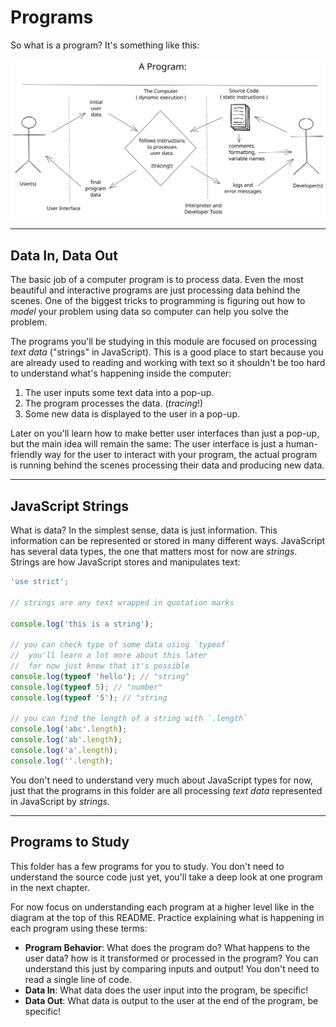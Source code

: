 # Programs

So what is a program? It's something like this:

[![program diagram](../.assets/a-program.svg)](https://excalidraw.com/#json=_cj6JYwuO38PPGKxXN_cQ,3910Z7e2jGLZu4vjueG-Bg)

---

## Data In, Data Out

The basic job of a computer program is to process data. Even the most beautiful
and interactive programs are just processing data behind the scenes. One of the
biggest tricks to programming is figuring out how to _model_ your problem using
data so computer can help you solve the problem.

The programs you'll be studying in this module are focused on processing _text
data_ ("strings" in JavaScript). This is a good place to start because you are
already used to reading and working with text so it shouldn't be too hard to
understand what's happening inside the computer:

1. The user inputs some text data into a pop-up.
2. The program processes the data. (_tracing_!)
3. Some new data is displayed to the user in a pop-up.

Later on you'll learn how to make better user interfaces than just a pop-up, but
the main idea will remain the same: The user interface is just a human-friendly
way for the user to interact with your program, the actual program is running
behind the scenes processing their data and producing new data.

---

## JavaScript Strings

What is data? In the simplest sense, data is just information. This information
can be represented or stored in many different ways. JavaScript has several data
types, the one that matters most for now are _strings_. Strings are how
JavaScript stores and manipulates text:

```js
'use strict';

// strings are any text wrapped in quotation marks

console.log('this is a string');

// you can check type of some data using `typeof`
//  you'll learn a lot more about this later
//  for now just know that it's possible
console.log(typeof 'hello'); // "string"
console.log(typeof 5); // "number"
console.log(typeof '5'); // "string

// you can find the length of a string with `.length`
console.log('abc'.length);
console.log('ab'.length);
console.log('a'.length);
console.log(''.length);
```

You don't need to understand very much about JavaScript types for now, just that
the programs in this folder are all processing _text data_ represented in
JavaScript by _strings_.

---

## Programs to Study

This folder has a few programs for you to study. You don't need to understand
the source code just yet, you'll take a deep look at one program in the next
chapter.

For now focus on understanding each program at a higher level like in the
diagram at the top of this README. Practice explaining what is happening in each
program using these terms:

- **Program Behavior**: What does the program do? What happens to the user data?
  how is it transformed or processed in the program? You can understand this
  just by comparing inputs and output! You don't need to read a single line of
  code.
- **Data In**: What data does the user input into the program, be specific!
- **Data Out**: What data is output to the user at the end of the program, be
  specific!
